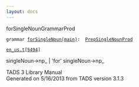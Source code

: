 ```yaml
---
layout: docs
---
```

<span class="title">forSingleNoun</span><span class="type">GrammarProd</span>

`grammar `<span class="classExtLink">[`forSingleNoun(main)`](../object/forSingleNoun(main).html)</span>` :   `[`PrepSingleNounProd`](../object/PrepSingleNounProd.html)

[`en_us.t`](../file/en_us.t.html)`[`[`5494`](../source/en_us.t.html#5494)`]`



singleNoun-\>np\_ \| 'for' singleNoun-\>np\_





TADS 3 Library Manual  
Generated on 5/16/2013 from TADS version 3.1.3


